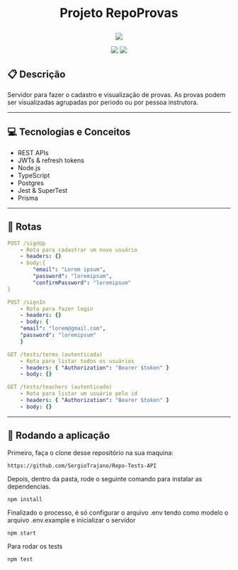# <p align = "center"> Projeto RepoProvas </p>

<p align="center">
   <img src="https://encrypted-tbn0.gstatic.com/images?q=tbn:ANd9GcTQJIMn--EfoCT5eaZCHGIbz28PifYaXjPEkw&usqp=CAU"/>
</p>

<p align = "center">
   <img src="https://img.shields.io/badge/author-Sergio_Trajano-4dae71?style=flat-square" />
   <img src="https://img.shields.io/github/languages/count/Sergio_Trajano/RepoProvas?color=4dae71&style=flat-square" />
</p>


##  :clipboard: Descrição

Servidor para fazer o cadastro e visualização de provas. As provas podem ser visualizadas agrupadas por periodo ou por pessoa instrutora.

***

## :computer:	 Tecnologias e Conceitos

- REST APIs
- JWTs & refresh tokens
- Node.js
- TypeScript
- Postgres
- Jest & SuperTest
- Prisma

***

## :rocket: Rotas

```yml
POST /signUp
    - Rota para cadastrar um novo usuário
    - headers: {}
    - body:{
        "email": "Lorem ipsum",
        "password": "loremipsum",
        "confirmPassword": "loremipsum"
}
```
    
```yml 
POST /signIn
    - Rota para fazer login
    - headers: {}
    - body: {
    "email": "lorem@gmail.com",
    "password": "loremipsum"
    }
```
    
```yml 
GET /tests/terms (autenticada)
    - Rota para listar todos os usuários
    - headers: { "Authorization": "Bearer $token" }
    - body: {}
```

```yml
GET /tests/teachers (autenticada)
    - Rota para listar um usuário pelo id
    - headers: { "Authorization": "Bearer $token" }
    - body: {}
``` 

***

## 🏁 Rodando a aplicação

Primeiro, faça o clone desse repositório na sua maquina:

```
https://github.com/SergioTrajano/Repo-Tests-API
```

Depois, dentro da pasta, rode o seguinte comando para instalar as dependencias.

```
npm install
```

Finalizado o processo, é só configurar o arquivo .env tendo como modelo o arquivo .env.example e inicializar o servidor
```
npm start
```

Para rodar os tests

```
npm test
```
